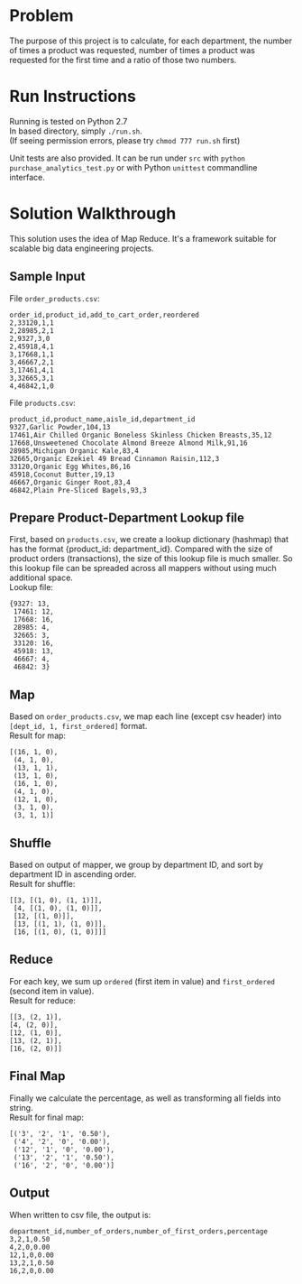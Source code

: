 # Problem
The purpose of this project is to calculate, for each department, the number of times a product was requested, number of times a product was requested for the first time and a ratio of those two numbers.

# Run Instructions  
Running is tested on Python 2.7  
In based directory, simply `./run.sh`.  
(If seeing permission errors, please try `chmod 777 run.sh` first)  

Unit tests are also provided. It can be run under `src` with `python purchase_analytics_test.py` or with Python `unittest` commandline interface.  

# Solution Walkthrough
This solution uses the idea of Map Reduce. It's a framework suitable for scalable big data engineering projects.  

## Sample Input
File `order_products.csv`:
```
order_id,product_id,add_to_cart_order,reordered
2,33120,1,1
2,28985,2,1
2,9327,3,0
2,45918,4,1
3,17668,1,1
3,46667,2,1
3,17461,4,1
3,32665,3,1
4,46842,1,0
```
File `products.csv`:
```
product_id,product_name,aisle_id,department_id
9327,Garlic Powder,104,13
17461,Air Chilled Organic Boneless Skinless Chicken Breasts,35,12
17668,Unsweetened Chocolate Almond Breeze Almond Milk,91,16
28985,Michigan Organic Kale,83,4
32665,Organic Ezekiel 49 Bread Cinnamon Raisin,112,3
33120,Organic Egg Whites,86,16
45918,Coconut Butter,19,13
46667,Organic Ginger Root,83,4
46842,Plain Pre-Sliced Bagels,93,3
```
## Prepare Product-Department Lookup file
First, based on `products.csv`, we create a lookup dictionary (hashmap) that has the format {product_id: department_id}. Compared with the size of product orders (transactions), the size of this lookup file is much smaller. So this lookup file can be spreaded across all mappers without using much additional space.  
Lookup file:  
```
{9327: 13,
 17461: 12,
 17668: 16,
 28985: 4,
 32665: 3,
 33120: 16,
 45918: 13,
 46667: 4,
 46842: 3}
```  
## Map
Based on `order_products.csv`, we map each line (except csv header) into `[dept_id, 1, first_ordered]` format.  
Result for map:
```
[(16, 1, 0),
 (4, 1, 0),
 (13, 1, 1),
 (13, 1, 0),
 (16, 1, 0),
 (4, 1, 0),
 (12, 1, 0),
 (3, 1, 0),
 (3, 1, 1)]
```  
## Shuffle
Based on output of mapper, we group by department ID, and sort by department ID in ascending order.  
Result for shuffle:  
```
[[3, [(1, 0), (1, 1)]],
 [4, [(1, 0), (1, 0)]],
 [12, [(1, 0)]],
 [13, [(1, 1), (1, 0)]],
 [16, [(1, 0), (1, 0)]]]
```  
## Reduce
For each key, we sum up `ordered` (first item in value) and `first_ordered` (second item in value).  
Result for reduce:  
```
[[3, (2, 1)], 
[4, (2, 0)], 
[12, (1, 0)], 
[13, (2, 1)], 
[16, (2, 0)]]
```  
## Final Map
Finally we calculate the percentage, as well as transforming all fields into string.  
Result for final map:  
```
[('3', '2', '1', '0.50'),
 ('4', '2', '0', '0.00'),
 ('12', '1', '0', '0.00'),
 ('13', '2', '1', '0.50'),
 ('16', '2', '0', '0.00')]
```   
## Output
When written to csv file, the output is:  
```
department_id,number_of_orders,number_of_first_orders,percentage
3,2,1,0.50
4,2,0,0.00
12,1,0,0.00
13,2,1,0.50
16,2,0,0.00
```












